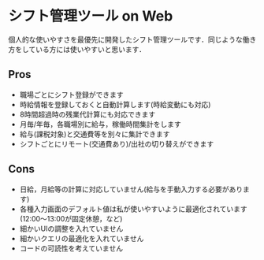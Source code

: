 # シフト管理ツール on Web

個人的な使いやすさを最優先に開発したシフト管理ツールです．同じような働き方をしている方には使いやすいと思います．

## Pros

- 職場ごとにシフト登録ができます
- 時給情報を登録しておくと自動計算します(時給変動にも対応)
- 8時間超過時の残業代計算にも対応できます
- 月毎/年毎，各職場別に給与，稼働時間集計をします
- 給与(課税対象)と交通費等を別々に集計できます
- シフトごとにリモート(交通費あり)/出社の切り替えができます

## Cons

- 日給，月給等の計算に対応していません(給与を手動入力する必要があります)
- 各種入力画面のデフォルト値は私が使いやすいように最適化されています(12:00〜13:00が固定休憩，など)
- 細かいUIの調整を入れていません
- 細かいクエリの最適化を入れていません
- コードの可読性を考えていません
